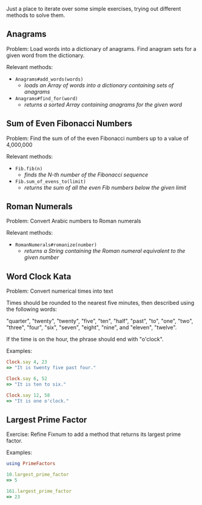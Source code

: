 Just a place to iterate over some simple exercises, trying out different methods to solve them.

## Anagrams

Problem: Load words into a dictionary of anagrams. Find anagram sets for a given word from the dictionary.

Relevant methods:

* `Anagrams#add_words(words)`
    * _loads an Array of words into a dictionary containing sets of anagrams_
* `Anagrams#find_for(word)`
    * _returns a sorted Array containing anagrams for the given word_

## Sum of Even Fibonacci Numbers

Problem: Find the sum of of the even Fibonacci numbers up to a value of 4,000,000

Relevant methods:

* `Fib.fib(n)`
    * _finds the N-th number of the Fibonacci sequence_
* `Fib.sum_of_evens_to(limit)`
    * _returns the sum of all the even Fib numbers below the given limit_

## Roman Numerals

Problem: Convert Arabic numbers to Roman numerals

Relevant methods:

* `RomanNumerals#romanize(number)`
    * _returns a String containing the Roman numeral equivalent to the given number_


## Word Clock Kata

Problem: Convert numerical times into text

Times should be rounded to the nearest five minutes, then described using the following words:

"quarter", "twenty", "twenty", "five", "ten", "half", "past", "to",
"one", "two", "three", "four", "six", "seven", "eight", "nine",
and "eleven", "twelve".

If the time is on the hour, the phrase should end with "o'clock".

Examples:

```ruby
Clock.say 4, 23
=> "It is twenty five past four."

Clock.say 6, 52
=> "It is ten to six."

Clock.say 12, 58
=> "It is one o'clock."
```

## Largest Prime Factor

Exercise: Refine Fixnum to add a method that returns its largest prime factor.

Examples: 

```ruby
using PrimeFactors

10.largest_prime_factor
=> 5

161.largest_prime_factor
=> 23
```

